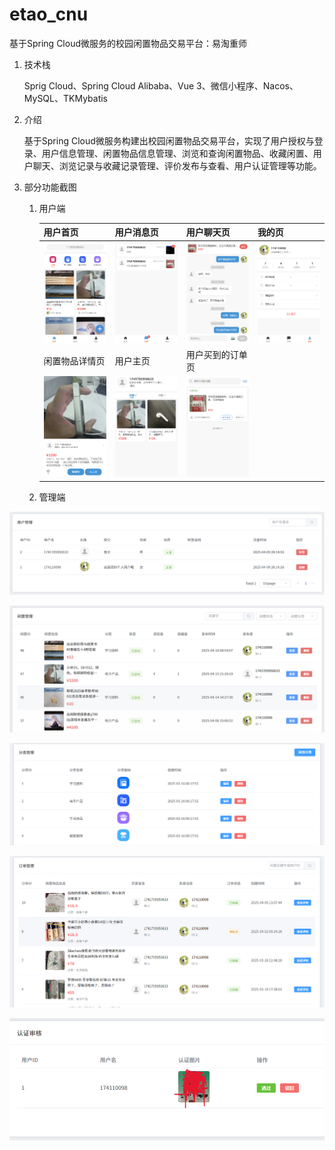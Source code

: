 # etao_cnu
基于Spring Cloud微服务的校园闲置物品交易平台：易淘重师
1. 技术栈

   Sprig Cloud、Spring Cloud Alibaba、Vue 3、微信小程序、Nacos、MySQL、TKMybatis

2. 介绍

   基于Spring Cloud微服务构建出校园闲置物品交易平台，实现了用户授权与登录、用户信息管理、闲置物品信息管理、浏览和查询闲置物品、收藏闲置、用户聊天、浏览记录与收藏记录管理、评价发布与查看、用户认证管理等功能。
   
3. 部分功能截图

   1. 用户端

       
      |  用户首页   | 用户消息页  |  用户聊天页   | 我的页  |
      |  ----  | ----  |  ----  | ----  |
      | ![用户首页](https://github.com/Mr-weekend/etao_cnu/blob/main/pictures/%E7%94%A8%E6%88%B7-%E9%A6%96%E9%A1%B5.png)  | ![用户消息页](https://github.com/Mr-weekend/etao_cnu/blob/main/pictures/%E7%94%A8%E6%88%B7-%E6%B6%88%E6%81%AF%E9%A1%B5.png) | ![用户聊天页](https://github.com/Mr-weekend/etao_cnu/blob/main/pictures/%E7%94%A8%E6%88%B7-%E8%81%8A%E5%A4%A9%E9%A1%B5.png)  | ![我的页](https://github.com/Mr-weekend/etao_cnu/blob/main/pictures/%E7%94%A8%E6%88%B7-%E6%88%91%E7%9A%84%E9%A1%B5.png) |
      |  闲置物品详情页   | 用户主页  |  用户买到的订单页  |
      | ![闲置物品详情页](https://github.com/Mr-weekend/etao_cnu/blob/main/pictures/%E7%94%A8%E6%88%B7-%E9%97%B2%E7%BD%AE%E7%89%A9%E5%93%81%E8%AF%A6%E6%83%85%E9%A1%B5.png)  | ![用户主页](https://github.com/Mr-weekend/etao_cnu/blob/main/pictures/%E7%94%A8%E6%88%B7-%E7%94%A8%E6%88%B7%E4%B8%BB%E9%A1%B5%E7%95%8C%E9%9D%A2.png) | ![用户买到的订单页](https://github.com/Mr-weekend/etao_cnu/blob/main/pictures/%E7%94%A8%E6%88%B7-%E4%B9%B0%E5%88%B0%E7%9A%84%E8%AE%A2%E5%8D%95%E9%A1%B5.png)  |
      
   3. 管理端
  
  ![用户管理页](https://github.com/Mr-weekend/etao_cnu/blob/main/pictures/%E7%AE%A1%E7%90%86%E5%91%98-%E7%94%A8%E6%88%B7%E7%AE%A1%E7%90%86%E7%95%8C%E9%9D%A2.png) 
  
  ![闲置物品管理](https://github.com/Mr-weekend/etao_cnu/blob/main/pictures/%E7%AE%A1%E7%90%86%E5%91%98-%E9%97%B2%E7%BD%AE%E7%AE%A1%E7%90%86%E7%95%8C%E9%9D%A2.png)
  
  ![分类管理](https://github.com/Mr-weekend/etao_cnu/blob/main/pictures/%E7%AE%A1%E7%90%86%E5%91%98-%E5%88%86%E7%B1%BB%E7%AE%A1%E7%90%86%E7%95%8C%E9%9D%A2.png)
  
  ![订单管理](https://github.com/Mr-weekend/etao_cnu/blob/main/pictures/%E7%AE%A1%E7%90%86%E5%91%98-%E8%AE%A2%E5%8D%95%E7%AE%A1%E7%90%86%E7%95%8C%E9%9D%A2.png)
  
  ![认证信息管理](https://github.com/Mr-weekend/etao_cnu/blob/main/pictures/%E7%AE%A1%E7%90%86%E5%91%98-%E8%AE%A4%E8%AF%81%E4%BF%A1%E6%81%AF%E7%AE%A1%E7%90%86%E7%95%8C%E9%9D%A2.png)


